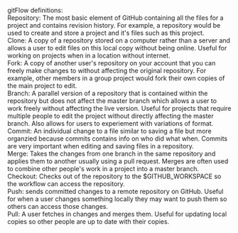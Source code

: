 gitFlow definitions:                   
Repository: The most basic element of GitHub containing all the files for a project and contains revision history. For example, a repository would be used to create and store a project and it's files such as this project.               
Clone: A copy of a repository stored on a computer rather than a server and allows a user to edit files on this local copy without being online. Useful for working on projects when in a location without internet.         
Fork: A copy of another user's repository on your account that you can freely make changes to without affecting the original repository. For example, other members in a group project would fork their own copies of the main project to edit.     
Branch: A parallel version of a repository that is contained within the repository but does not affect the master branch which allows a user to work freely without affecting the live version. Useful for projects that require multiple people to edit the project without directly affecting the master branch. Also allows for users to experiement with variations of format.         
Commit: An individual change to a file similar to saving a file but more organzied because commits contains info on who did what when. Commits are very important when editing and saving files in a repository.            
Merge: Takes the changes from one branch in the same repository and applies them to another usually using a pull request. Merges are often used to combine other people's work in a project into a master branch.                
Checkout: Checks out of the repository to the $GITHUB_WORKSPACE so the workflow can access the repository.            
Push: sends committed changes to a remote repository on GitHub. Useful for when a user changes something locally they may want to push them so others can access those changes.         
Pull: A user fetches in changes and merges them. Useful for updating local copies so other people are up to date with their copies.   

